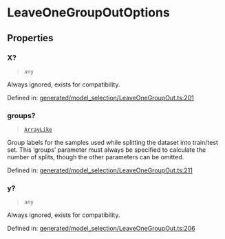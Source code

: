 # LeaveOneGroupOutOptions

## Properties

### X?

> `any`

Always ignored, exists for compatibility.

Defined in:  [generated/model\_selection/LeaveOneGroupOut.ts:201](https://github.com/transitive-bullshit/scikit-learn-ts/blob/b59c1ff/packages/sklearn/src/generated/model_selection/LeaveOneGroupOut.ts#L201)

### groups?

> [`ArrayLike`](../types/ArrayLike.md)

Group labels for the samples used while splitting the dataset into train/test set. This ‘groups’ parameter must always be specified to calculate the number of splits, though the other parameters can be omitted.

Defined in:  [generated/model\_selection/LeaveOneGroupOut.ts:211](https://github.com/transitive-bullshit/scikit-learn-ts/blob/b59c1ff/packages/sklearn/src/generated/model_selection/LeaveOneGroupOut.ts#L211)

### y?

> `any`

Always ignored, exists for compatibility.

Defined in:  [generated/model\_selection/LeaveOneGroupOut.ts:206](https://github.com/transitive-bullshit/scikit-learn-ts/blob/b59c1ff/packages/sklearn/src/generated/model_selection/LeaveOneGroupOut.ts#L206)
